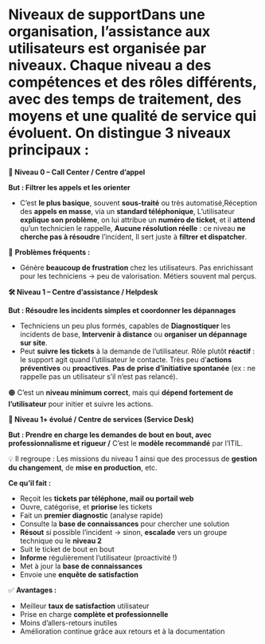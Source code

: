 # Niveaux de supportDans une organisation, **l’assistance aux utilisateurs** est organisée par niveaux. Chaque niveau a des **compétences** et des **rôles différents**, avec des temps de traitement, des moyens et une qualité de service qui évoluent. On distingue **3 niveaux principaux** :



**🧩 Niveau 0 – Call Center / Centre d’appel**

**But : Filtrer les appels et les orienter**

- C’est **le plus basique**, souvent **sous-traité** ou très automatisé,Réception des **appels en masse**, via un **standard téléphonique**, L’utilisateur **explique son problème**, on lui attribue un **numéro de ticket**, et il **attend** qu’un technicien le rappelle, **Aucune résolution réelle** : ce niveau **ne cherche pas à résoudre** l’incident, Il sert juste à **filtrer et dispatcher**.

🔴 **Problèmes fréquents :**

- Génère **beaucoup de frustration** chez les utilisateurs. Pas enrichissant pour les techniciens → peu de valorisation. Métiers souvent mal perçus.



**🛠️ Niveau 1 – Centre d’assistance / Helpdesk**

**But : Résoudre les incidents simples et coordonner les dépannages**

- Techniciens un peu plus formés, capables de **Diagnostiquer** les incidents de base, **Intervenir à distance** ou **organiser un dépannage sur site**.
- Peut **suivre les tickets** à la demande de l’utilisateur. Rôle plutôt **réactif** : le support agit quand l’utilisateur le contacte. Très peu d’**actions préventives** ou **proactives**. **Pas de prise d’initiative spontanée** (ex : ne rappelle pas un utilisateur s’il n’est pas relancé).

🟠 C’est un **niveau minimum correct**, mais qui **dépend fortement de l’utilisateur** pour initier et suivre les actions.



**🧠 Niveau 1+ évolué / Centre de services (Service Desk)**

**But : Prendre en charge les demandes de bout en bout, avec professionnalisme et rigueur /** C’est le **modèle recommandé** par l’ITIL.

💡 Il regroupe : Les missions du niveau 1 ainsi que des processus de **gestion du changement**, de **mise en production**, etc.

**Ce qu’il fait :**

- Reçoit les **tickets par téléphone, mail ou portail web**
- Ouvre, catégorise, et **priorise** les tickets
- Fait un **premier diagnostic** (analyse rapide)
- Consulte la **base de connaissances** pour chercher une solution
- **Résout** si possible l’incident → sinon, **escalade** vers un groupe technique ou le **niveau 2**
- Suit le ticket de bout en bout
- **Informe** régulièrement l’utilisateur (proactivité !)
- Met à jour la **base de connaissances**
- Envoie une **enquête de satisfaction**

✅ **Avantages :**

- Meilleur **taux de satisfaction** utilisateur
- Prise en charge **complète et professionnelle**
- Moins d’allers-retours inutiles
- Amélioration continue grâce aux retours et à la documentation

